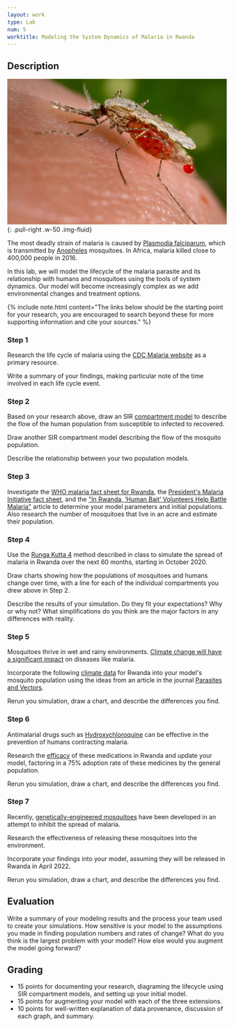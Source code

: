 ```yaml
---
layout: work
type: Lab
num: 5
worktitle: Modeling the System Dynamics of Malaria in Rwanda
---
```


## Description

![Anopheles mosquito](../assets/images/Anopheles.jpeg){: .pull-right .w-50 .img-fluid}

The most deadly strain of malaria is caused by [Plasmodia falciparum](https://www.ncbi.nlm.nih.gov/books/NBK555962/),
which is transmitted by
[Anopheles](https://www.who.int/westernpacific/news/q-a-detail/do-all-mosquitoes-transmit-malaria) mosquitoes. In Africa, malaria killed
close to 400,000 people in 2016.

In this lab, we will model the lifecycle of the malaria parasite and its relationship with humans and
mosquitoes using the tools of system dynamics. Our model will become
increasingly complex as we add environmental changes and treatment options.

{% include note.html content="The links below should be the starting point for your research, you are encouraged to search beyond these for more supporting
information and cite your sources." %}

### Step 1

Research the life cycle of malaria using the
[CDC Malaria website](https://www.cdc.gov/malaria/about/biology/index.html) as a primary resource.

Write a summary of your findings, making particular note of
the time involved in each life cycle event.

### Step 2

Based on your research above, draw an SIR
[compartment model](https://en.wikipedia.org/wiki/Compartmental_models_in_epidemiology) to describe the flow
of the human population from susceptible to infected to recovered.

Draw another SIR compartment model describing the flow of the
mosquito population.

Describe the relationship between your two population models.

### Step 3

Investigate the
[WHO malaria fact sheet for Rwanda](https://www.who.int/malaria/publications/country-profiles/profile_rwa_en.pdf?ua=1),
the [President's Malaria Initiative fact sheet](https://www.pmi.gov/docs/default-source/default-document-library/country-profiles/rwanda_profile.pdf?sfvrsn=26), and the ["In Rwanda, ‘Human Bait’ Volunteers Help Battle Malaria"](https://undark.org/2020/04/22/rwanda-malaria/) article to determine
your model parameters and initial populations.
Also research the number of mosquitoes that live in an acre and
estimate their population.

### Step 4

Use the [Runga Kutta 4](https://en.wikipedia.org/wiki/Runge%E2%80%93Kutta_methods) method described in class to
simulate the spread of malaria in Rwanda over the
next 60 months, starting in October 2020.

Draw charts showing how the populations of mosquitoes and humans
change over time, with a line for each of the individual
compartments you drew above in Step 2.

Describe the results of your simulation. Do they fit
your expectations? Why or why not? What simplifications do you
think are the major factors in any differences with reality.

### Step 5

Mosquitoes thrive in wet and rainy environments.
[Climate change will have a significant impact](https://www.expertafrica.com/rwanda/weather-and-climate) on
diseases like malaria.

Incorporate
the following [climate data](https://www.expertafrica.com/rwanda/weather-and-climate) for Rwanda into your model's mosquito population
using the ideas from an article in the journal
[Parasites and Vectors](https://parasitesandvectors.biomedcentral.com/articles/10.1186/s13071-018-3158-0).

Rerun you simulation, draw
a chart, and describe the differences you find.

### Step 6

Antimalarial drugs such as [Hydroxychloroquine](https://www.cdc.gov/malaria/resources/pdf/fsp/drugs/Hydroxychloroquine.pdf?fbclid=IwAR1lVp5ucnLK9g_crh1lro-BHlgFiqXT7sOP30lNVtTLvWCxZT5dcbB4MuM) can be effective in the
prevention of humans contracting malaria.

Research the
[efficacy](https://www.who.int/docs/default-source/documents/publications/gmp/who-cds-gmp-2019-17-eng.pdf?ua=1) of these
medications in Rwanda and update your model, factoring in a 75%
adoption rate of these medicines by the general population.

Rerun you simulation, draw
a chart, and describe the differences you find.

### Step 7

Recently, [genetically-engineered mosquitoes](https://www.nih.gov/news-events/nih-research-matters/engineering-malaria-resistance-mosquitoes)
have been developed in an attempt to inhibit the spread of malaria.

Research the effectiveness of releasing
these mosquitoes into the environment.

Incorporate your findings into your model,
assuming they will be released in Rwanda in April 2022.

Rerun you simulation, draw
a chart, and describe the differences you find.

## Evaluation

Write a summary of your modeling results and the process your
team used to create your simulations. How sensitive is your
model to the assumptions you made in finding population numbers
and rates of change? What do you think is the largest
problem with your model? How else would you
augment the model going forward?

## Grading

* 15 points for documenting your research, diagraming the lifecycle
using SIR compartment models, and setting up your initial model.
* 15 points for augmenting your model with each of the three
extensions.
* 10 points for well-written explanation of data provenance,
discussion of each graph, and summary.
